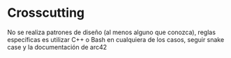 # Crosscutting
No se realiza patrones de diseño (al menos alguno que conozca), reglas específicas es utilizar C++ o Bash en cualquiera de los casos, seguir snake case y la documentación de arc42